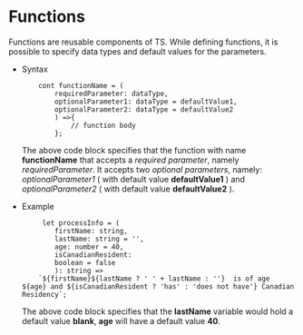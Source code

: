 # Functions

Functions are reusable components of TS. While defining functions, it is possible to specify data types and default values for the parameters.

-   Syntax

    ```
        cont functionName = (
            requiredParameter: dataType,
            optionalParameter1: dataType = defaultValue1,
            optionalParameter2: dataType = defaultValue2
            ) =>{
                // function body
            };
    ```

    The above code block specifies that the function with name **functionName** that accepts a _required parameter_, namely _requiredParameter_. It accepts two _optional parameters_, namely: _optionalParameter1_ ( with default value **defaultValue1** ) and _optionalParameter2_ ( with default value **defaultValue2** ).

-   Example

    ```
         let processInfo = (
            firstName: string,
            lastName: string = '',
            age: number = 40,
            isCanadianResident:
            boolean = false
            ): string =>
        `${firstName}${lastName ? ' ' + lastName : ''}  is of age ${age} and ${isCanadianResident ? 'has' : 'does not have'} Canadian Residency`;

    ```

    The above code block specifies that the **lastName** variable would hold a default value **blank**, **age** will have a default value **40**.
